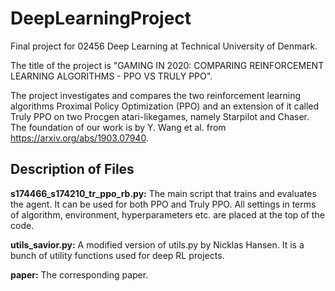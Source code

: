 # DeepLearningProject
Final project for 02456 Deep Learning at Technical University of Denmark.

The title of the project is "GAMING IN 2020: COMPARING REINFORCEMENT LEARNING ALGORITHMS - PPO VS TRULY PPO". 

The project investigates and compares the two reinforcement learning algorithms Proximal Policy Optimization (PPO) and an extension of it called Truly PPO on two Procgen atari-likegames, namely Starpilot and Chaser. The foundation of our work is by Y. Wang et al. from https://arxiv.org/abs/1903.07940. 

## Description of Files
**s174466_s174210_tr_ppo_rb.py:** The main script that trains and evaluates the agent. It can be used for both PPO and Truly PPO. All settings in terms of algorithm, environment, hyperparameters etc. are placed at the top of the code.  

**utils_savior.py:** A modified version of utils.py by Nicklas Hansen. It is a bunch of utility functions used for deep RL projects. 

**paper:** The corresponding paper. 
